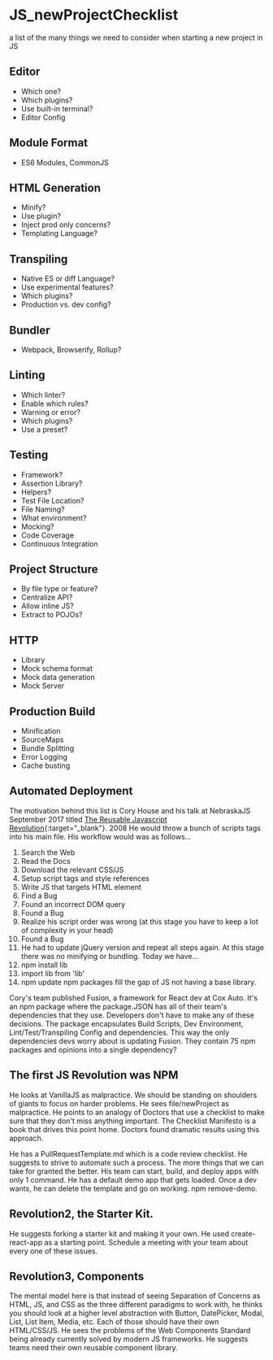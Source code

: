 # JS_newProjectChecklist
a list of the many things we need to consider when starting a new project in JS

## Editor
* Which one?
* Which plugins?
* Use built-in terminal?
* Editor Config
## Module Format
* ES6 Modules, CommonJS
## HTML Generation
* Minify?
* Use plugin?
* Inject prod only concerns?
* Templating Language?
## Transpiling
* Native ES or diff Language?
* Use experimental features?
* Which plugins?
* Production vs. dev config?
## Bundler
* Webpack, Browserify, Rollup?
## Linting
* Which linter?
* Enable which rules?
* Warning or error?
* Which plugins?
* Use a preset?
## Testing
* Framework?
* Assertion Library?
* Helpers?
* Test File Location?
* File Naming?
* What environment?
* Mocking?
* Code Coverage
* Continuous Integration
## Project Structure
* By file type or feature?
* Centralize API?
* Allow inline JS?
* Extract to POJOs?
## HTTP
* Library
* Mock schema format
* Mock data generation
* Mock Server
## Production Build
* Minification
* SourceMaps
* Bundle Splitting
* Error Logging
* Cache busting
## Automated Deployment

The motivation behind this list is Cory House and his talk at NebraskaJS September 2017 titled
[The Reusable Javascript Revolution](https://www.google.com/url?sa=t&rct=j&q=&esrc=s&source=web&cd=1&cad=rja&uact=8&ved=0ahUKEwiw_qjc2tjWAhVpzVQKHaBeCLwQtwIIKDAA&url=https%3A%2F%2Fwww.youtube.com%2Fwatch%3Fv%3DWrbdNhPhkMM&usg=AOvVaw15pDHcULG_2VlENIYypYb3){:target="_blank"}.
2008 He would throw a bunch of scripts tags into his main file. His workflow would was as follows...

1. Search the Web
2. Read the Docs
3. Download the relevant CSS/JS
4. Setup script tags and style references
5. Write JS that targets HTML element
6. Find a Bug
7. Found an incorrect DOM query
8. Found a Bug
9. Realize his script order was wrong (at this stage you have to keep a lot of complexity in your head)
10. Found a Bug
11. He had to update jQuery version and repeat all steps again.
At this stage there was no minifying or bundling.
Today we have...
1. npm install lib
2. import lib from 'lib'
3. npm update
npm packages fill the gap of JS not having a base library.

Cory's team published Fusion, a framework for React dev at Cox Auto. It's an npm package where the package.JSON has all of their team's dependencies that they use. Developers don't have to make any of these decisions. The package encapsulates Build Scripts, Dev Environment, Lint/Test/Transpiling Config and dependencies. This way the only dependencies devs worry about is updating Fusion. They contain 75 npm packages and opinions into a single dependency?

## The first JS Revolution was NPM
He looks at VanillaJS as malpractice. We should be standing on shoulders of giants to focus on harder problems. He sees file/newProject as malpractice. He points to an analogy of Doctors that use a checklist to make sure that they don't miss anything important. The Checklist Manifesto is a book that drives this point home. Doctors found dramatic results using 
this approach. 

He has a PullRequestTemplate.md which is a code review checklist. He suggests to strive to automate such a process. The more things that we can take for granted the better. His team can start, build, and deploy apps with only 1 command. He has a default 
demo app that gets loaded. Once a dev wants, he can delete the template and go on working. npm remove-demo. 
## Revolution2, the Starter Kit. 
He suggests forking a starter kit and making it your own. He used create-react-app as a starting point. Schedule a meeting with your team about every one of these issues.

## Revolution3, Components
The mental model here is that instead of seeing Separation of Concerns as HTML, JS, and CSS as the three different paradigms to work with, he thinks you should look at a higher level abstraction with Button, DatePicker, Modal, List, List Item, Media, etc. Each of those should have their own HTML/CSS/JS. He sees the problems of the Web Components Standard being already currently solved by modern JS frameworks. He suggests teams need their own reusable component library.

